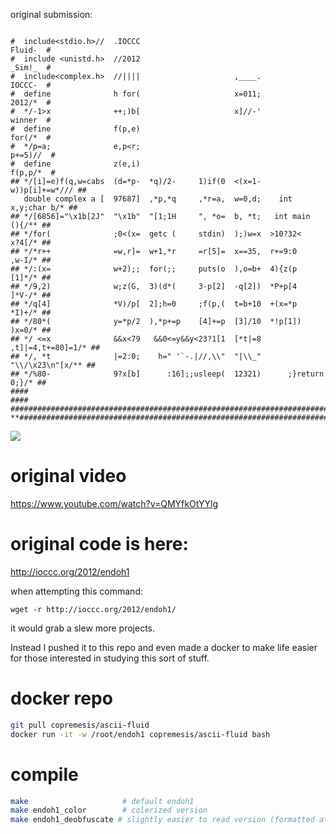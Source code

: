 

original submission:

```text

#  include<stdio.h>//  .IOCCC                                         Fluid-  #
#  include <unistd.h>  //2012                                         _Sim!_  #
#  include<complex.h>  //||||                     ,____.              IOCCC-  #
#  define              h for(                     x=011;              2012/*  #
#  */-1>x              ++;)b[                     x]//-'              winner  #
#  define              f(p,e)                                         for(/*  #
#  */p=a;              e,p<r;                                        p+=5)//  #
#  define              z(e,i)                                        f(p,p/*  #
## */[i]=e)f(q,w=cabs  (d=*p-  *q)/2-     1)if(0  <(x=1-      w))p[i]+=w*/// ##
   double complex a [  97687]  ,*p,*q     ,*r=a,  w=0,d;    int x,y;char b/* ##
## */[6856]="\x1b[2J"  "\x1b"  "[1;1H     ", *o=  b, *t;   int main   (){/** ##
## */for(              ;0<(x=  getc (     stdin)  );)w=x  >10?32<     x?4[/* ##
## */*r++              =w,r]=  w+1,*r     =r[5]=  x==35,  r+=9:0      ,w-I/* ##
## */:(x=              w+2);;  for(;;     puts(o  ),o=b+  4){z(p      [1]*/* ##
## */9,2)              w;z(G,  3)(d*(     3-p[2]  -q[2])  *P+p[4      ]*V-/* ##
## */q[4]              *V)/p[  2];h=0     ;f(p,(  t=b+10  +(x=*p      *I)+/* ##
## */80*(              y=*p/2  ),*p+=p    [4]+=p  [3]/10  *!p[1])     )x=0/* ##
## */ <=x              &&x<79   &&0<=y&&y<23?1[1  [*t|=8   ,t]|=4,t+=80]=1/* ##
## */, *t              |=2:0;    h=" '`-.|//,\\"  "|\\_"    "\\/\x23\n"[x/** ##
## */%80-              9?x[b]      :16];;usleep(  12321)      ;}return 0;}/* ##
####                                                                       ####
###############################################################################
**###########################################################################*/

```


![](ascii-fluid.gif)

# original video

https://www.youtube.com/watch?v=QMYfkOtYYlg

# original code is here:

http://ioccc.org/2012/endoh1

when attempting this command:

`wget -r http://ioccc.org/2012/endoh1/`

it would grab a slew more projects. 

Instead I pushed it to this repo and even made a docker
to make life easier for those interested in studying this
sort of stuff. 


# docker repo

```bash
git pull copremesis/ascii-fluid
docker run -it -w /root/endoh1 copremesis/ascii-fluid bash
```

# compile

```bash
make                     # default endoh1
make endoh1_color        # colerized version
make endoh1_deobfuscate # slightly easier to read version (formatted at least)
```

